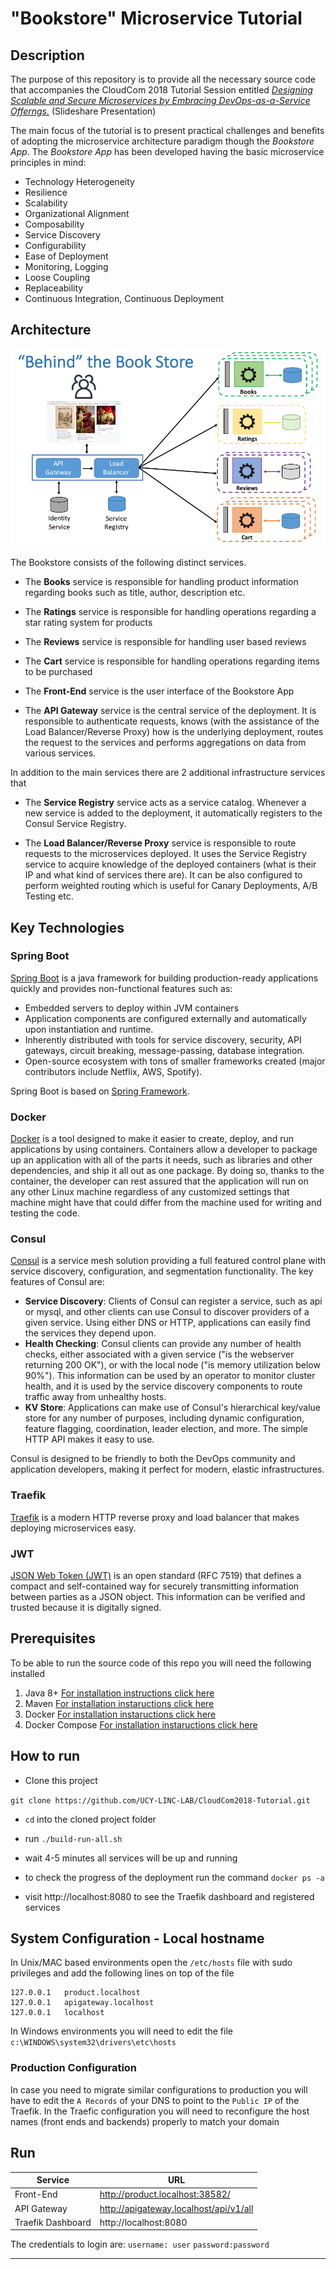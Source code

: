 # "Bookstore" Microservice Tutorial

## Description
The purpose of this repository is to provide all the necessary source code that accompanies the 
CloudCom 2018 Tutorial Session entitled *[Designing Scalable and Secure Microservices by Embracing DevOps-as-a-Service Offerngs.](https://www.slideshare.net/DemetrisTrihinas/designing-scalable-and-secure-microservices-by-embracing-devopsasaservice-offerings)* (Slideshare Presentation)





The main focus of the tutorial is to present practical challenges and benefits of adopting the microservice architecture paradigm though the *Bookstore App*.
The *Bookstore App* has been developed having the basic microservice principles in mind:
* Technology Heterogeneity
* Resilience
* Scalability
* Organizational Alignment
* Composability
* Service Discovery
* Configurability
* Ease of Deployment
* Monitoring, Logging
* Loose Coupling
* Replaceability
* Continuous Integration, Continuous Deployment

## Architecture
![Bookstore Microservice Architecture](assets/img/architecture.png)

The Bookstore consists of the following distinct services.

* The **Books** service is responsible for handling product information regarding books such as title, author, description etc.

* The **Ratings** service is responsible for handling operations regarding a star rating system for products 

* The **Reviews** service is responsible for handling user based reviews
 
* The **Cart** service is responsible for handling operations regarding items to be purchased 
 
* The **Front-End** service is the user interface of the Bookstore App

* The **API Gateway** service is the central service of the deployment. It is responsible to authenticate requests, knows (with the assistance of the Load Balancer/Reverse Proxy) how is the underlying deployment, routes the request to the services and performs aggregations on data from various services.

In addition to the main services there are 2 additional infrastructure services that 

* The **Service Registry** service acts as a service catalog. Whenever a new service is added to the deployment, it automatically registers to the Consul Service Registry.
 
* The **Load Balancer/Reverse Proxy** service is responsible to route requests to the microservices deployed. It uses the Service Registry service to acquire knowledge of the deployed containers (what is their IP and what kind of services there are). It can be also configured to perform weighted routing which is useful for Canary Deployments, A/B Testing etc. 
  

## Key Technologies
### Spring Boot
[Spring Boot](https://spring.io/projects/spring-boot) is a java framework for building production-ready applications quickly and provides non-functional features such as:
* Embedded servers to deploy within JVM containers
* Application components are configured externally and automatically upon instantiation and runtime.
* Inherently distributed with tools for service discovery, security, API gateways, circuit breaking, message-passing, database integration.
* Open-source ecosystem with tons of smaller frameworks created (major contributors include Netflix, AWS, Spotify).

Spring Boot is based on [Spring Framework](https://spring.io/).

### Docker

[Docker](https://www.docker.com/) is a tool designed to make it easier to create, deploy, and run applications by using containers. Containers allow a developer to package up an application with all of the parts it needs, such as libraries and other dependencies, and ship it all out as one package. By doing so, thanks to the container, the developer can rest assured that the application will run on any other Linux machine regardless of any customized settings that machine might have that could differ from the machine used for writing and testing the code.

### Consul

[Consul](https://www.consul.io/) is a service mesh solution providing a full featured control plane with service discovery, configuration, and segmentation functionality. The key features of Consul are:

* **Service Discovery**: Clients of Consul can register a service, such as api or mysql, and other clients can use Consul to discover providers of a given service. Using either DNS or HTTP, applications can easily find the services they depend upon.
* **Health Checking**: Consul clients can provide any number of health checks, either associated with a given service ("is the webserver returning 200 OK"), or with the local node ("is memory utilization below 90%"). This information can be used by an operator to monitor cluster health, and it is used by the service discovery components to route traffic away from unhealthy hosts.
* **KV Store**: Applications can make use of Consul's hierarchical key/value store for any number of purposes, including dynamic configuration, feature flagging, coordination, leader election, and more. The simple HTTP API makes it easy to use.

Consul is designed to be friendly to both the DevOps community and application developers, making it perfect for modern, elastic infrastructures.

### Traefik

[Traefik](https://docs.traefik.io/) is a modern HTTP reverse proxy and load balancer that makes deploying microservices easy. 

### JWT
[JSON Web Token (JWT)](https://jwt.io/) is an open standard (RFC 7519) that defines a compact and self-contained way for securely transmitting information between parties as a JSON object. This information can be verified and trusted because it is digitally signed. 

## Prerequisites
To be able to run the source code of this repo you will need the following installed 

1. Java 8+ [For installation instructions click here](https://www.oracle.com/technetwork/java/javase/downloads/jdk8-downloads-2133151.html)
2. Maven [For installation instaructions click here](https://maven.apache.org/install.html)
3. Docker [For installation instaructions click here](https://docs.docker.com/install/#supported-platforms)
4. Docker Compose [For installation instaructions click here](https://docs.docker.com/compose/install/)

## How to run

* Clone this project 

`git clone https://github.com/UCY-LINC-LAB/CloudCom2018-Tutorial.git`

* `cd` into the cloned project folder

* run `./build-run-all.sh`
 
* wait 4-5 minutes all services will be up and running  

* to check the progress of the deployment run the command `docker ps -a`

* visit http://localhost:8080 to see the Traefik dashboard and registered services


## System Configuration - Local hostname   

In Unix/MAC based environments open the `/etc/hosts` file with sudo privileges and add the following lines on top of the file 

```
127.0.0.1	product.localhost
127.0.0.1	apigateway.localhost
127.0.0.1	localhost
```

In Windows environments you will need to edit the file `c:\WINDOWS\system32\drivers\etc\hosts`

### Production Configuration

In case you need to migrate similar configurations to production you will have to edit the `A Records` of your DNS to point to the `Public IP` of the Traefik.
In the Traefic configuration you will need to reconfigure the host names (front ends and backends) properly to match your domain

## Run

|Service | URL|
|--------|----|
| Front-End| http://product.localhost:38582/|
| API Gateway| http://apigateway.localhost/api/v1/all|
| Traefik Dashboard | http://localhost:8080|

The credentials to login are:
`username: user`
`password:password`

---

